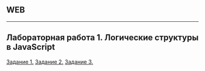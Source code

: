 ## WEB
--------------------------------------------------------

Лабораторная работа 1. Логические структуры в JavaScript
--------------------------------------------------------

[Задание 1.]()
[Задание 2.]()
[Задание 3.]()
